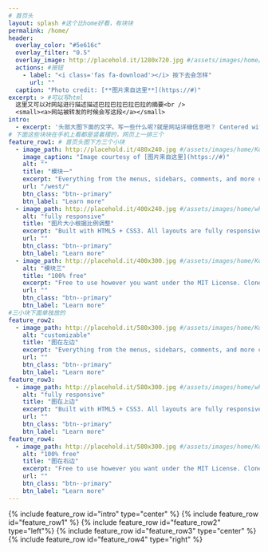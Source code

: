 ```yaml
---
# 首页头
layout: splash #这个比home好看，有块块
permalink: /home/
header:
  overlay_color: "#5e616c"
  overlay_filter: "0.5"
  overlay_image: http://placehold.it/1280x720.jpg #/assets/images/home/header-1280x720.jpg
  actions: #按钮
    - label: "<i class='fas fa-download'></i> 按下去会怎样"
      url: ""
  caption: "Photo credit: [**图片来自这里**](https://#)"    
excerpt: > #可以写html
  这里又可以对网站进行描述描述巴拉巴拉巴拉巴拉的摘要<br />
  <small><a>网站被转发的时候会写这段</a></small>
intro: 
  - excerpt: '头部大图下面的文字。写一些什么呢?就是网站详细信息吧？ Centered with `type="center"`'
# 下面这些块块在手机上看都是竖着摆的，网页上一排三个
feature_row1: # 首页头图下方三个小块
  - image_path: http://placehold.it/480x240.jpg #/assets/images/home/Ko-Chang-500x300.jpg
    image_caption: "Image courtesy of [图片来自这里](https://#)"
    alt: ""
    title: "模块一"
    excerpt: "Everything from the menus, sidebars, comments, and more can be configured or set with YAML Front Matter."
    url: "/west/"
    btn_class: "btn--primary"
    btn_label: "Learn more"
  - image_path: http://placehold.it/400x240.jpg #/assets/images/home/whitebear-500x300.jpeg
    alt: "fully responsive"
    title: "图片大小根据比例调整"
    excerpt: "Built with HTML5 + CSS3. All layouts are fully responsive with helpers to augment your content."
    url: ""
    btn_class: "btn--primary"
    btn_label: "Learn more"
  - image_path: http://placehold.it/400x300.jpg #/assets/images/home/Ko-Chang-500x300.jpg
    alt: "模块三"
    title: "100% free"
    excerpt: "Free to use however you want under the MIT License. Clone it, fork it, customize it... whatever!"
    url: ""
    btn_class: "btn--primary"
    btn_label: "Learn more"       
#三小块下面单独放的
feature_row2: 
  - image_path: http://placehold.it/580x300.jpg #/assets/images/home/Ko-Chang-500x300.jpg
    alt: "customizable"
    title: "图在左边"
    excerpt: "Everything from the menus, sidebars, comments, and more can be configured or set with YAML Front Matter."
    url: ""
    btn_class: "btn--primary"
    btn_label: "Learn more"
feature_row3:
  - image_path: http://placehold.it/580x300.jpg #/assets/images/home/whitebear-500x300.jpeg
    alt: "fully responsive"
    title: "图在上边"
    excerpt: "Built with HTML5 + CSS3. All layouts are fully responsive with helpers to augment your content."
    url: ""
    btn_class: "btn--primary"
    btn_label: "Learn more"
feature_row4:    
  - image_path: http://placehold.it/580x300.jpg #/assets/images/home/Ko-Chang-500x300.jpg
    alt: "100% free"
    title: "图在右边"
    excerpt: "Free to use however you want under the MIT License. Clone it, fork it, customize it... whatever!"
    url: ""
    btn_class: "btn--primary"
    btn_label: "Learn more"    
---
```

{% include feature_row id="intro" type="center" %}
{% include feature_row id="feature_row1" %}
{% include feature_row id="feature_row2" type="left"%}
{% include feature_row id="feature_row3" type="center" %}
{% include feature_row id="feature_row4" type="right" %}
